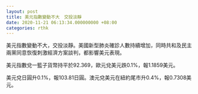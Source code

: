 ```yaml
---
layout: post
title: 美元指數變動不大　交投淡靜
date: 2020-11-21 06:13:34.000000000 +08:00
categories: rthk
---
```


美元指數變動不大，交投淡靜。美國新型肺炎確診人數持續增加，同時共和及民主兩黨同意恢復刺激經濟方案談判，都影響美元表現。

美元指數兌一籃子貨幣持平於92.369，歐元兌美元跌0.1%，報1.1859美元。

美元兌日圓升0.1%，報103.81日圓。澳元兌美元在紐約尾市升0.4%，報0.7308美元。
